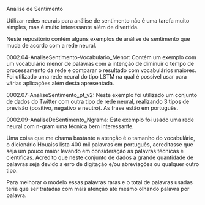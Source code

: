 
Análise de Sentimento

Utilizar redes neurais para análise de sentimento não é uma tarefa muito simples, mas é muito interessante além de divertida. 

Neste repositório contém alguns exemplos de análise de sentimento que muda de acordo com a rede neural.

0002.04-AnaliseSentimento-Vocabulario_Menor: Contém um exemplo com um vocabulário menor de palavras com a intenção de diminuir o tempo de processamento da rede e comparar o resultado com vocabulários maiores. Foi utilizado uma rede neural do tipo LSTM na qual é possível usar para várias aplicações além desta apresentada. 

0002.07-AnaliseSentimento_pt_v2: Neste exemplo foi utilizado um conjunto de dados do Twitter com outra tipo de rede neural, realizando 3 tipos de previsão (positivo, negativo e neutro). As frase estão em português.

0002.09-AnaliseDeSentimento_Ngrama: Este exemplo foi usado uma rede neural com n-gram uma técnica bem interessante.

Uma coisa que me chama bastante a atenção é o tamanho do vocabulário, o dicionário Houaiss lista 400 mil palavras em português, acreditasse que seja um pouco maior levando em consideração as palavras técnicas e científicas. Acredito que neste conjunto de dados a grande quantidade de palavras seja devido a erro de digitação e/ou abreviações ou qualquer outro tipo. 

Para melhorar o modelo essas palavras raras e o total de palavras usadas teria que ser tratadas com mais atenção até mesmo olhando palavra por palavra.
